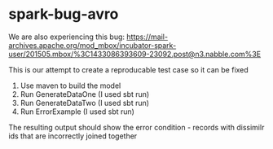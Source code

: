 # spark-bug-avro

We are also experiencing this bug:
https://mail-archives.apache.org/mod_mbox/incubator-spark-user/201505.mbox/%3C1433086393609-23092.post@n3.nabble.com%3E

This is our attempt to create a reproducable test case so it can be fixed

1. Use maven to build the model
2. Run GenerateDataOne (I used sbt run)
3. Run GenerateDataTwo (I used sbt run)
4. Run ErrorExample (I used sbt run)

The resulting output should show the error condition - records with dissimilr ids that are incorrectly joined together

